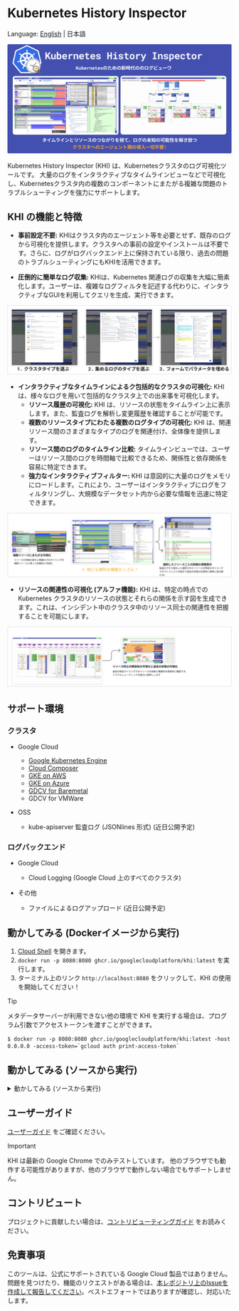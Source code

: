 # Kubernetes History Inspector

Language: [English](./README.md) | 日本語

![ヘッダー](./image/ja/header.png)

Kubernetes History Inspector (KHI) は、Kubernetesクラスタのログ可視化ツールです。
大量のログをインタラクティブなタイムラインビューなどで可視化し、Kubernetesクラスタ内の複数のコンポーネントにまたがる複雑な問題のトラブルシューティングを強力にサポートします。

## KHI の機能と特徴

- **事前設定不要:** KHIはクラスタ内のエージェント等を必要とせず、既存のログから可視化を提供します。クラスタへの事前の設定やインストールは不要です。さらに、ログがログバックエンド上に保持されている限り、過去の問題のトラブルシューティングにもKHIを活用できます。

- **圧倒的に簡単なログ収集:** KHIは、Kubernetes 関連ログの収集を大幅に簡素化します。ユーザーは、複雑なログフィルタを記述する代わりに、インタラクティブなGUIを利用してクエリを生成、実行できます。

![機能: ログ収集のための迅速かつ簡単なステップ](./image/ja/feature-query.png)

- **インタラクティブなタイムラインによるク包括的なクラスタの可視化:** KHIは、様々なログを用いて包括的なクラスタ上での出来事を可視化します。
  - **リソース履歴の可視化:** KHI は、リソースの状態をタイムライン上に表示します。また、監査ログを解析し変更履歴を確認することが可能です。
  - **複数のリソースタイプにわたる複数のログタイプの可視化:** KHI は、関連リソース間のさまざまなタイプのログを関連付け、全体像を提供します。
  - **リソース間のログのタイムライン比較:** タイムラインビューでは、ユーザーはリソース間のログを時間軸で比較できるため、関係性と依存関係を容易に特定できます。
  - **強力なインタラクティブフィルター:** KHI は意図的に大量のログをメモリにロードします。これにより、ユーザーはインタラクティブにログをフィルタリングし、大規模なデータセット内から必要な情報を迅速に特定できます。

![機能: タイムラインビュー](./image/ja/feature-timeline.png)

- **リソースの関連性の可視化 (アルファ機能):** KHI は、特定の時点での Kubernetes クラスタのリソースの状態とそれらの関係を示す図を生成できます。これは、インシデント中のクラスタ中のリソース同士の関連性を把握することを可能にします。

![機能: リソース図](./image/ja/feature-diagram.png)

## サポート環境

### クラスタ

- Google Cloud
  - [Google Kubernetes Engine](https://cloud.google.com/kubernetes-engine/docs/concepts/kubernetes-engine-overview)
  - [Cloud Composer](https://cloud.google.com/composer/docs/composer-3/composer-overview)
  - [GKE on AWS](https://cloud.google.com/kubernetes-engine/multi-cloud/docs/aws/concepts/architecture)
  - [GKE on Azure](https://cloud.google.com/kubernetes-engine/multi-cloud/docs/azure/concepts/architecture)
  - [GDCV for Baremetal](https://cloud.google.com/kubernetes-engine/distributed-cloud/bare-metal/docs/concepts/about-bare-metal)
  - GDCV for VMWare

- OSS
  - kube-apiserver 監査ログ (JSONlines 形式) (近日公開予定)

### ログバックエンド

- Google Cloud
  - Cloud Logging (Google Cloud 上のすべてのクラスタ)

- その他
  - ファイルによるログアップロード (近日公開予定)

## 動かしてみる (Dockerイメージから実行)

1. [Cloud Shell](https://shell.cloud.google.com) を開きます。
2. `docker run -p 8080:8080 ghcr.io/googlecloudplatform/khi:latest` を実行します。
3. ターミナル上のリンク `http://localhost:8080` をクリックして、KHI の使用を開始してください！

> [!TIP]
> メタデータサーバーが利用できない他の環境で KHI を実行する場合は、プログラム引数でアクセストークンを渡すことができます。
>
>```
>$ docker run -p 8080:8080 ghcr.io/googlecloudplatform/khi:latest -host 0.0.0.0 -access-token=`gcloud auth print-access-token`
>```

## 動かしてみる (ソースから実行)

<details>
<summary>動かしてみる (ソースから実行)</summary>

### 前提条件
- Go 1.23.*
- Node.js 環境 18.19.*
- [`gcloud` CLI](https://cloud.google.com/sdk/docs/install)
- 最新の Google Chrome

### 開発環境のセットアップ (1 回限りの設定)
1. このリポジトリをダウンロードまたはクローンします。  
  例: `git clone https://github.com/GoogleCloudPlatform/khi.git`
2. プロジェクトルートに移動します。  
  例: `cd khi`
3. プロジェクトルートから `cd ./web && npm install` を実行します。

### KHI の実行
1. [`gcloud` で認証します。](https://cloud.google.com/docs/authentication/gcloud)  
  例: ユーザーアカウントの認証情報を使用する場合は、`gcloud auth login` を実行します。
2. プロジェクトルートから `make build-web && KHI_FRONTEND_ASSET_FOLDER=./dist go run cmd/kubernetes-history-inspector/main.go` を実行します。  
  `localhost:8080` を開き、KHI の使用を開始してください！

</details>

## ユーザーガイド

[ユーザーガイド](./docs/ja/user-guide.md) をご確認ください。

> [!IMPORTANT]
> KHI は最新の Google Chrome でのみテストしています。
> 他のブラウザでも動作する可能性がありますが、他のブラウザで動作しない場合でもサポートしません。

## コントリビュート

プロジェクトに貢献したい場合は、[コントリビューティングガイド](./docs/contributing.md) をお読みください。

## 免責事項

このツールは、公式にサポートされている Google Cloud 製品ではありません。問題を見つけたり、機能のリクエストがある場合は、[本レポジトリ上のIssueを作成して報告してください](https://github.com/GoogleCloudPlatform/khi/issues/new?template=Blank+issue)。ベストエフォートではありますが確認し、対応いたします。
